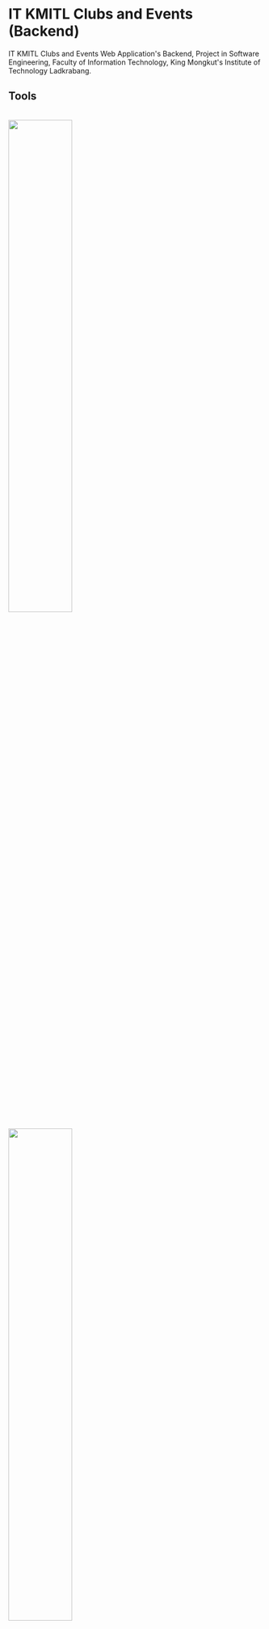 # IT KMITL Clubs and Events (Backend)
IT KMITL Clubs and Events Web Application's Backend, Project in Software Engineering, Faculty of Information Technology, King Mongkut's Institute of Technology Ladkrabang.

## Tools

<br/>
<a href=https://www.djangoproject.com>
    <img src=https://static.djangoproject.com/img/logos/django-logo-positive.png width=50%>
</a>

<br/><br/>
<a href=https://www.django-rest-framework.org>
    <img src=https://www.django-rest-framework.org/img/logo.png width=50%>
</a>

## API Endpoints
Documentation on API endpoints can be viewed in each markdown file below.

1. [Asset Application](_readme/api/asset.md)

2. [Category Application](_readme/api/category.md)

3. [Community Application](_readme/api/community.md)

4. [Generator Application](_readme/api/generator.md)

5. [Membership Application](_readme/api/membership.md)

6. [Notification Application](_readme/api/notification.md)

7. [User Application](_readme/api/user.md)

## Design Guide
Documentation on designing guides can be viewed in each markdown file below.

1. [Index](_readme/guide/index.md)

2. [Profile Page](_readme/guide/profile-page.md)

3. Community Page

    - [Header](_readme/guide/community/header.md)

    - [Edit Page](_readme/guide/community/edit-page.md)

    - [Announcements Tab](_readme/guide/community/announcements-tab.md)

    - [Albums Tab](_readme/guide/community/albums-tab.md)

    - [Events Tab](_readme/guide/community/events-tab.md)

    - [Comments Tab](_readme/guide/community/comments-tab.md)

    - [Members Tab](_readme/guide/community/members-tab.md)

    - [Requests Tab](_readme/guide/community/requests-tab.md)
    
    - [QR Code Tab](_readme/guide/community/qr-code-tab.md)

    - [Generate Document Menu](_readme/guide/community/generate-document-menu.md)

4. [Invitations Bar](_readme/guide/invitations-bar.md)

5. [Notifications Bar](_readme/guide/notifications-bar.md)

6. [Student Committee Panel](_readme/guide/student-committee-panel.md)

## Team
|<img src="https://scontent.fbkk5-6.fna.fbcdn.net/v/t1.6435-9/74798248_2898274603550273_1880388616933343232_n.jpg?_nc_cat=102&ccb=1-3&_nc_sid=09cbfe&_nc_ohc=7omHtWb_0XQAX9sK9Kn&_nc_ht=scontent.fbkk5-6.fna&oh=f4ea0d082af00e32e67d59e7be024b1c&oe=60CF217C" width="150px" height="150px">|<img src="https://scontent.fbkk5-3.fna.fbcdn.net/v/t1.6435-9/81999269_3013913458618908_8891176932352196608_n.jpg?_nc_cat=105&ccb=1-3&_nc_sid=09cbfe&_nc_ohc=6pCYw9AmRpIAX-pdm6H&_nc_ht=scontent.fbkk5-3.fna&oh=b3d5f931da8dfaf3f9e79d8f5253ce80&oe=60CF023E" width="150px" height="150px">|
|:---:|:---:|
|[810Teams](https://github.com/810Teams)|[NaponTunglukmongkol](https://github.com/NaponTunglukmongkol)|
|Teerapat<br/>Kraisrisirikul|Napon<br/>Tunglukmongkol

<br/>

[![forthebadge](https://forthebadge.com/images/badges/made-with-python.svg)](https://forthebadge.com)
[![forthebadge](https://forthebadge.com/images/badges/built-by-developers.svg)](https://forthebadge.com)
[![forthebadge](https://forthebadge.com/images/badges/powered-by-coffee.svg)](https://forthebadge.com)

